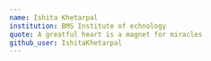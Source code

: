 ```yaml
---
name: Ishita Khetarpal
institution: BMS Institute of echnology 
quote: A greatful heart is a magnet for miracles
github_user: IshitaKhetarpal
---
```

